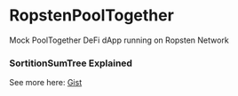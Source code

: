 # RopstenPoolTogether
Mock PoolTogether DeFi dApp running on Ropsten Network

### SortitionSumTree Explained
See more here: [Gist](https://gist.github.com/jypthemiracle/a5567459da4dacfa779b90fc327a7946)

